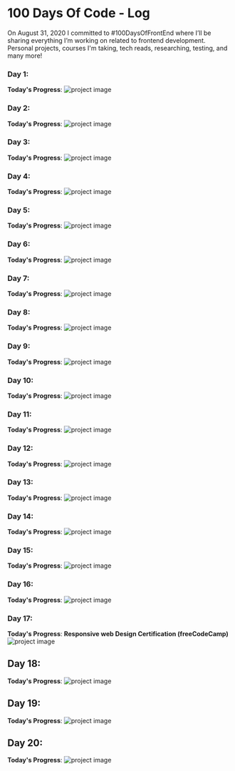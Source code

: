 # 100 Days Of Code - Log

On August 31, 2020 I committed to #100DaysOfFrontEnd where I’ll be sharing everything I’m working on related to frontend development. Personal projects, courses I'm taking, tech reads, researching, testing, and many more!

### Day 1: 
**Today's Progress**: 
![project image](1.png)

### Day 2:
**Today's Progress**: 
![project image](2.png)

### Day 3: 
**Today's Progress**:
![project image](3.png)

### Day 4: 
**Today's Progress**: 
![project image](4.png)

### Day 5: 
**Today's Progress**: 
![project image](5.png)

### Day 6: 
**Today's Progress**: 
![project image](6.png)

### Day 7: 
**Today's Progress**: 
![project image](7.png)

### Day 8: 
**Today's Progress**: 
![project image](8.png)

### Day 9: 
**Today's Progress**: 
![project image](9.png)

### Day 10: 
**Today's Progress**: 
![project image](10.png)

### Day 11: 
**Today's Progress**: 
![project image](11.png)

### Day 12: 
**Today's Progress**: 
![project image](blog-1.png)

### Day 13: 
**Today's Progress**: 
![project image](react-1.png)

### Day 14: 
**Today's Progress**: 
![project image](react-2.png)

### Day 15:
**Today's Progress**: 
![project image](12.png)

### Day 16:
**Today's Progress**: 
![project image](13.png)

### Day 17:
**Today's Progress**: **Responsive web Design Certification (freeCodeCamp)**
![project image](14.png)

## Day 18:
**Today's Progress**: 
![project image](15.png)

## Day 19:
**Today's Progress**: 
![project image](16.png)

## Day 20:
**Today's Progress**: 
![project image](17.png)